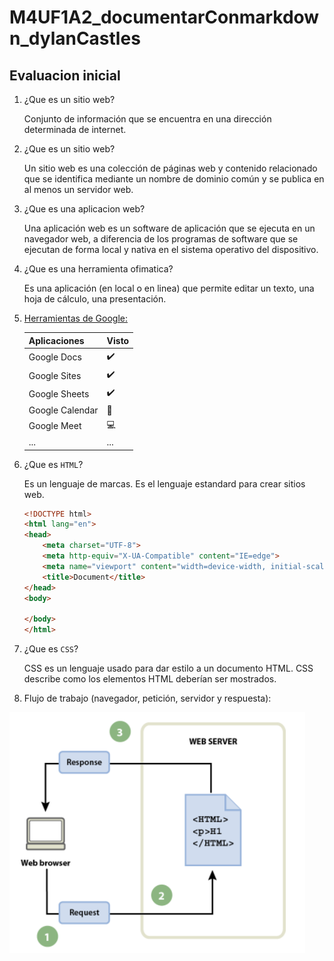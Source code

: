 # M4UF1A2_documentarConmarkdown_dylanCastles
## Evaluacion inicial

1. ¿Que es un sitio web?

    Conjunto de información que se encuentra en una dirección determinada de internet.

2. ¿Que es un sitio web?

    Un sitio web es una colección de páginas web y contenido relacionado que se identifica
  mediante un nombre de dominio común y se publica en al menos un servidor web.

3. ¿Que es una aplicacion web?

    Una aplicación web es un software de aplicación que se ejecuta en un navegador web, a diferencia de los programas de software que se ejecutan de forma local y nativa en el sistema operativo del dispositivo.

4. ¿Que es una herramienta ofimatica?

    Es una aplicación (en local o en linea) que permite editar un texto, una hoja de cálculo, una
presentación.

5. [Herramientas de Google:](https://www.google.com/intl/es-419/chrome/browser-tools)

    |Aplicaciones|Visto|
    |:-|:-|
    |Google Docs|:heavy_check_mark:|
    |Google Sites|:heavy_check_mark:|
    |Google Sheets|:heavy_check_mark:|
    |Google Calendar|:calendar:|
    |Google Meet|:computer:|
    |...|...|

6. ¿Que es ``HTML``?

    Es un lenguaje de marcas. Es el lenguaje estandard para crear sitios web.

    ```html
    <!DOCTYPE html>
    <html lang="en">
    <head>
        <meta charset="UTF-8">
        <meta http-equiv="X-UA-Compatible" content="IE=edge">
        <meta name="viewport" content="width=device-width, initial-scale=1.0">
        <title>Document</title>
    </head>
    <body>

    </body>
    </html>
    ```

7. ¿Que es ``CSS``?

    CSS es un lenguaje usado para dar estilo a un documento HTML. CSS describe como los
elementos HTML deberían ser mostrados.

8. Flujo de trabajo (navegador, petición, servidor y respuesta):

![](fotoHTMLMarkdown.png)
